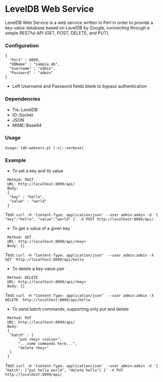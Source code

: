 # LevelDB Web Service
LevelDB Web Service is a web service written in Perl in order to provide a key-value database based on LevelDB by Google, connecting through a simple RESTful API (GET, POST, DELETE, and PUT).

### Configuration
```
{
  "Port" : 8099,
  "DBName" : "sample.db",
  "Username" : "admin",
  "Password" : "admin"
}
```
 * Left Username and Password fields blank to bypass authentication
 
### Dependencies
 * Tie::LevelDB
 * IO::Socket
 * JSON
 * MIME::Base64

### Usage
```
Usage: ldb-webserv.pl [-v|--verbose]
```
### Example
 * To set a key and its value
```
 Method: POST
 URL: http://localhost:8099/api/
 Body: 
 {
  "key" : "hello",
  "value" : "world"
 }
```
Test: ``` curl -H 'Content-Type: application/json' --user admin:admin -d '{ "key":"hello", "value":"world" }' -X POST http://localhost:8099/api/ ```

 * To get a value of a given key
```
 Method: GET
 URL: http://localhost:8099/api/<key>
 Body: {}
```
 Test: ``` curl -H "Content-Type: application/json"  --user admin:admin -X GET  http://localhost:8099/api/hello ```
 
  * To delete a key-value pair
```
 Method: DELETE
 URL: http://localhost:8099/api/<key>
 Body: {}
```
 Test: ``` curl -H "Content-Type: application/json"  --user admin:admin -X DELETE  http://localhost:8099/api/hello ```
 
 * To send batch commands, supporting only put and delete
```
 Method: PUT
 URL: http://localhost:8099/api/
 Body: 
 {
  "batch" : [
      "put <key> <value>",
      "...some commands here...", 
      "delete <key>"
  ]
 }
```
Test: ``` curl -H 'Content-Type: application/json' --user admin:admin -d '{ "batch": ["put hello world", "delete hello"] }' -X PUT http://localhost:8099/api/ ```
